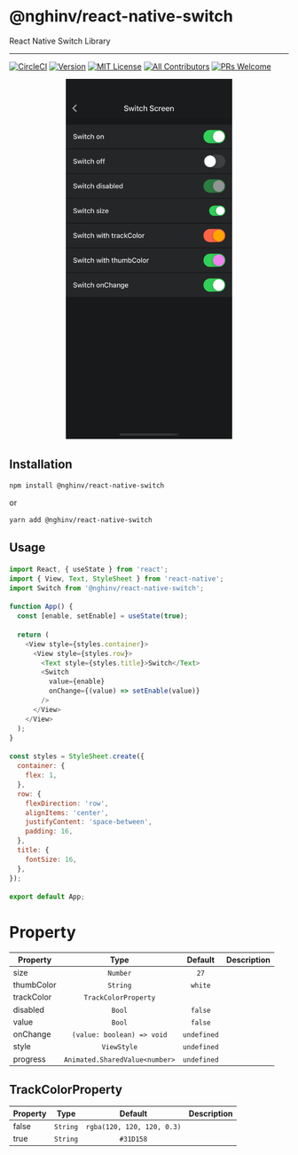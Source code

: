 # @nghinv/react-native-switch

React Native Switch Library

---

[![CircleCI](https://circleci.com/gh/nghinv-software/react-native-switch.svg?style=svg)](https://circleci.com/gh/nghinv-software/react-native-switch)
[![Version][version-badge]][package]
[![MIT License][license-badge]][license]
[![All Contributors][all-contributors-badge]][all-contributors]
[![PRs Welcome][prs-welcome-badge]][prs-welcome]

<p align="center">
<img src="./assets/demo.png" width="300"/>
</p>

## Installation

```sh
npm install @nghinv/react-native-switch
```

or 

```sh
yarn add @nghinv/react-native-switch
```

## Usage

```js
import React, { useState } from 'react';
import { View, Text, StyleSheet } from 'react-native';
import Switch from '@nghinv/react-native-switch';

function App() {
  const [enable, setEnable] = useState(true);

  return (
    <View style={styles.container}>
      <View style={styles.row}>
        <Text style={styles.title}>Switch</Text>
        <Switch 
          value={enable} 
          onChange={(value) => setEnable(value)} 
        />
      </View>
    </View>
  );
}

const styles = StyleSheet.create({
  container: {
    flex: 1,
  },
  row: {
    flexDirection: 'row',
    alignItems: 'center',
    justifyContent: 'space-between',
    padding: 16,
  },
  title: {
    fontSize: 16,
  },
});

export default App;
```

# Property

| Property | Type | Default | Description |
|----------|:----:|:-------:|-------------|
| size | `Number` | `27` |  |
| thumbColor | `String` | `white` |  |
| trackColor | `TrackColorProperty` |  |  |
| disabled | `Bool` | `false` |  |
| value | `Bool` | `false` |  |
| onChange | `(value: boolean) => void` | `undefined` |  |
| style | `ViewStyle` | `undefined` |  |
| progress | `Animated.SharedValue<number>` | `undefined` |  |


## TrackColorProperty

| Property | Type | Default | Description |
|----------|:----:|:-------:|-------------|
| false | `String` | `rgba(120, 120, 120, 0.3)` |  |
| true | `String` | `#31D158` |  |

[version-badge]: https://img.shields.io/npm/v/@nghinv/react-native-switch.svg?style=flat-square
[package]: https://www.npmjs.com/package/@nghinv/react-native-switch
[license-badge]: https://img.shields.io/npm/l/@nghinv/react-native-switch.svg?style=flat-square
[license]: https://opensource.org/licenses/MIT
[all-contributors-badge]: https://img.shields.io/badge/all_contributors-1-orange.svg?style=flat-square
[all-contributors]: #contributors
[prs-welcome-badge]: https://img.shields.io/badge/PRs-welcome-brightgreen.svg?style=flat-square
[prs-welcome]: http://makeapullrequest.com
